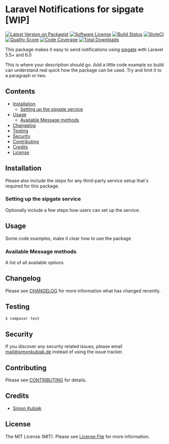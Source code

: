 # Laravel Notifications for sipgate [WIP]

[![Latest Version on Packagist](https://img.shields.io/packagist/v/simonkub/laravel-sipgate-notification.svg?style=flat-square)](https://packagist.org/packages/simonkub/laravel-sipgate-notification)
[![Software License](https://img.shields.io/badge/license-MIT-brightgreen.svg?style=flat-square)](LICENSE.md)
[![Build Status](https://img.shields.io/travis/simonkub/laravel-sipgate-notification/master.svg?style=flat-square)](https://travis-ci.org/simonkub/laravel-sipgate-notification)
[![StyleCI](https://styleci.io/repos/210414919/shield)](https://styleci.io/repos/210414919)
[![Quality Score](https://img.shields.io/scrutinizer/g/simonkub/laravel-sipgate-notification.svg?style=flat-square)](https://scrutinizer-ci.com/g/simonkub/laravel-sipgate-notification)
[![Code Coverage](https://img.shields.io/scrutinizer/coverage/g/simonkub/laravel-sipgate-notification/master.svg?style=flat-square)](https://scrutinizer-ci.com/g/simonkub/laravel-sipgate-notification/?branch=master)
[![Total Downloads](https://img.shields.io/packagist/dt/simonkub/laravel-sipgate-notification.svg?style=flat-square)](https://packagist.org/packages/simonkub/laravel-sipgate-notification)

This package makes it easy to send notifications using [sipgate](https://sipgate.de) with Laravel 5.5+ and 6.0

This is where your description should go. Add a little code example so build can understand real quick how the package can be used. Try and limit it to a paragraph or two.



## Contents

- [Installation](#installation)
	- [Setting up the sipgate service](#setting-up-the-sipgate-service)
- [Usage](#usage)
	- [Available Message methods](#available-message-methods)
- [Changelog](#changelog)
- [Testing](#testing)
- [Security](#security)
- [Contributing](#contributing)
- [Credits](#credits)
- [License](#license)


## Installation

Please also include the steps for any third-party service setup that's required for this package.

### Setting up the sipgate service

Optionally include a few steps how users can set up the service.

## Usage

Some code examples, make it clear how to use the package

### Available Message methods

A list of all available options

## Changelog

Please see [CHANGELOG](CHANGELOG.md) for more information what has changed recently.

## Testing

``` bash
$ composer test
```

## Security

If you discover any security related issues, please email mail@simonkubiak.de instead of using the issue tracker.

## Contributing

Please see [CONTRIBUTING](CONTRIBUTING.md) for details.

## Credits

- [Simon Kubiak](https://github.com/simonkub)

## License

The MIT License (MIT). Please see [License File](LICENSE.md) for more information.
